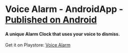 # Voice Alarm - AndroidApp - <a href="https://play.google.com/store/apps/details?id=manavb.voicealarm">Published on Android</a>
#### A unique Alarm Clock that uses your voice to dismiss.

Get it on Playstore: <a href="https://play.google.com/store/apps/details?id=manavb.voicealarm"> Voice Alarm </a>



